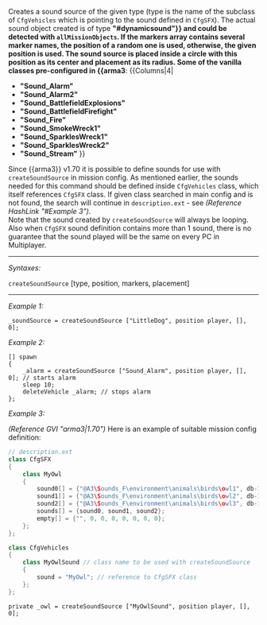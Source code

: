 Creates a sound source of the given type (type is the name of the subclass of `CfgVehicles` which is pointing to the sound defined in `CfgSFX`). The actual sound object created is of type **"#dynamicsound"}} and could be detected with `allMissionObjects`. If the markers array contains several marker names, the position of a random one is used, otherwise, the given position is used. The sound source is placed inside a circle with this position as its center and placement as its radius. Some of the vanilla classes pre-configured in {{arma3**:
{{Columns|4|
* **"Sound_Alarm"**
* **"Sound_Alarm2"**
* **"Sound_BattlefieldExplosions"**
* **"Sound_BattlefieldFirefight"**
* **"Sound_Fire"**
* **"Sound_SmokeWreck1"**
* **"Sound_SparklesWreck1"**
* **"Sound_SparklesWreck2"**
* **"Sound_Stream"**
}}

Since {{arma3}} v1.70 it is possible to define sounds for use with `createSoundSource` in mission config. As mentioned earlier, the sounds needed for this command should be defined inside `CfgVehicles` class, which itself references `CfgSFX` class. If given class searched in main config and is not found, the search will continue in `description.ext` - see *(Reference HashLink "#Example 3")*.<br>
Note that the sound created by `createSoundSource` will always be looping.
Also when `CfgSFX` sound definition contains more than 1 sound, there is no guarantee that the sound played will be the same on every PC in Multiplayer.


---
*Syntaxes:*

`createSoundSource` [type, position, markers, placement]

---
*Example 1:*

```sqf
_soundSource = createSoundSource ["LittleDog", position player, [], 0];
```

*Example 2:*

```sqf
[] spawn 
{
	_alarm = createSoundSource ["Sound_Alarm", position player, [], 0]; // starts alarm
	sleep 10;
	deleteVehicle _alarm; // stops alarm
};
```

*Example 3:*

*(Reference GVI "arma3|1.70")* Here is an example of suitable mission config definition:
```cpp
// description.ext
class CfgSFX
{
	class MyOwl
	{
		sound0[] = {"@A3\Sounds_F\environment\animals\birds\owl1", db-10, 1.0, 1000, 0.2, 0, 15, 30};  // path to addon sound
		sound1[] = {"@A3\Sounds_F\environment\animals\birds\owl2", db-10, 1.0, 1000, 0.2, 0, 15, 30};  // path to addon sound
		sound2[] = {"@A3\Sounds_F\environment\animals\birds\owl3", db-10, 1.0, 1000, 0.2, 0, 15, 30};  // path to addon sound
		sounds[] = {sound0, sound1, sound2};
		empty[] = {"", 0, 0, 0, 0, 0, 0, 0};
	};
};

class CfgVehicles
{
	class MyOwlSound // class name to be used with createSoundSource
	{
		sound = "MyOwl"; // reference to CfgSFX class
	};
};
```


```sqf
private _owl = createSoundSource ["MyOwlSound", position player, [], 0];
```